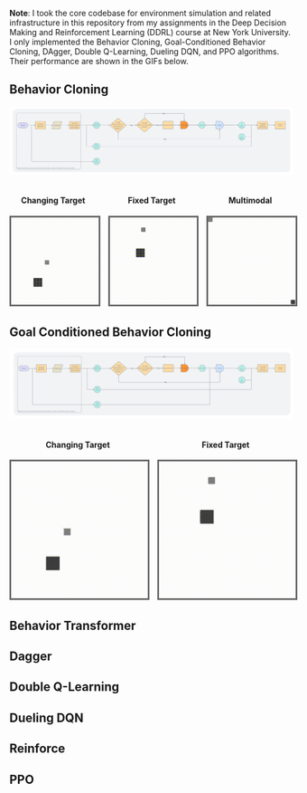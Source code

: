 **Note**: I took the core codebase for environment simulation and related infrastructure in this repository from my assignments in the Deep Decision Making and Reinforcement Learning (DDRL) course at New York University. I only implemented the Behavior Cloning, Goal-Conditioned Behavior Cloning, DAgger, Double Q-Learning, Dueling DQN, and PPO algorithms. Their performance are shown in the GIFs below.

## Behavior Cloning 

![Behavior Cloning](figures/behavior-cloning.png)

<div align="center">
  <div style="display: flex; justify-content: center; gap: 20px; align-items: flex-start;">
    <div style="text-align: center;">
      <h4>Changing Target</h4>
      <img src="./gifs/behavior-cloning/changing/changing.gif" alt="Changing Target" width="245" style="border: 3px solid #666666;"/>
    </div>
    <div style="text-align: center;">
      <h4>Fixed Target</h4>
      <img src="./gifs/behavior-cloning/fixed/fixed.gif" alt="Fixed Target" width="245" style="border: 3px solid #666666;"/>
    </div>
    <div style="text-align: center;">
      <h4>Multimodal</h4>
      <img src="./gifs/behavior-cloning/multimodal/multimodal.gif" alt="Multimodal" width="245" style="border: 3px solid #666666;"/>
    </div>
  </div>
</div>

## Goal Conditioned Behavior Cloning

![Goal-Conditioned Behavior Cloning](figures/goal-conditioned-behavior-cloning.png)

<div align="center">
  <div style="display: flex; justify-content: center; gap: 20px; align-items: flex-start;">
    <div style="text-align: center;">
      <h4>Changing Target</h4>
      <img src="./gifs/goal-conditioned-behavior-cloning/changing/changing.gif" alt="Changing Target" width="245" style="border: 3px solid #666666;"/>
    </div>
    <div style="text-align: center;">
      <h4>Fixed Target</h4>
      <img src="./gifs/goal-conditioned-behavior-cloning/fixed/fixed.gif" alt="Fixed Target" width="245" style="border: 3px solid #666666;"/>
    </div>
  </div>
</div>

## Behavior Transformer 

## Dagger

## Double Q-Learning 

## Dueling DQN 

## Reinforce 

## PPO 



